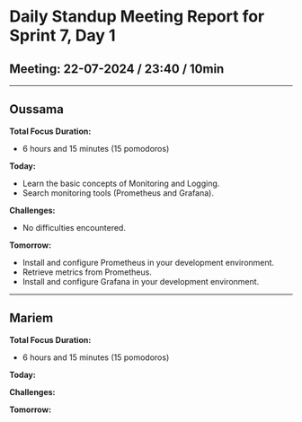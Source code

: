 # Daily Standup Meeting Report for Sprint 7, Day 1

## Meeting: 22-07-2024 / 23:40 / 10min

---

## Oussama

**Total Focus Duration:**

- 6 hours and 15 minutes (15 pomodoros)

**Today:**

- Learn the basic concepts of Monitoring and Logging.
- Search monitoring tools (Prometheus and Grafana).

**Challenges:**

- No difficulties encountered.

**Tomorrow:**

- Install and configure Prometheus in your development environment.
- Retrieve metrics from Prometheus.
- Install and configure Grafana in your development environment.

---

## Mariem

**Total Focus Duration:**

- 6 hours and 15 minutes (15 pomodoros)

**Today:**

**Challenges:**

**Tomorrow:**
